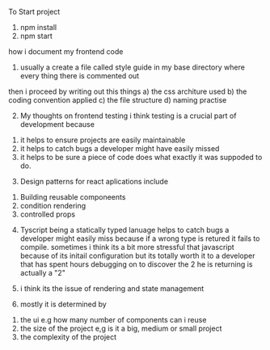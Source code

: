 To Start project

1) npm install
2) npm start

how i document my frontend code
1) usually a create a file called style guide in my  base directory
where every thing there is commented out

then i proceed by writing out this things 
a) the css architure used
b) the coding convention applied
c) the file structure
d) naming practise


2. My thoughts on frontend testing
i think testing is a crucial part of development because
1) it helps to ensure projects are easily maintainable
2) it helps to catch bugs a developer might have easily missed
3) it helps to be sure a piece of code does what exactly it was suppoded to do.

3. Design patterns for react aplications include

1) Building reusable componeents
2) condition rendering
3) controlled props

4. Tyscript being a statically typed lanuage helps to catch bugs a developer might easily miss because if a wrong type is retured it fails to compile. sometimes i think its a bit more stressful that javascript because of its initail configuration but its totally worth it to a developer that has spent hours debugging on to discover the 2 he is returning is actually a "2"

5. i think its the issue of rendering and state management

6. mostly it is determined by 
1) the ui e.g how many number of components can i reuse
2) the size of the project e,g is it a big, medium or small project 
3) the complexity of the project 